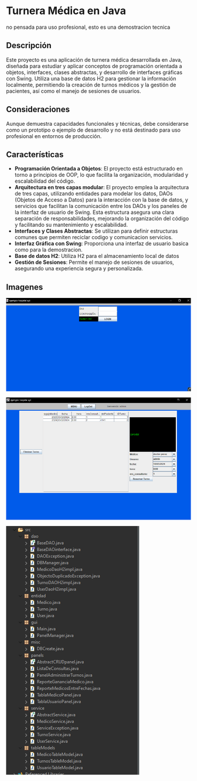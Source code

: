 # Turnera Médica en Java

no pensada para uso profesional, esto es una demostracion tecnica

## Descripción
Este proyecto es una aplicación de turnera médica desarrollada en Java, diseñada para estudiar y aplicar conceptos de programación orientada a objetos, interfaces, clases abstractas, y desarrollo de interfaces gráficas con Swing. Utiliza una base de datos H2 para gestionar la información localmente, permitiendo la creación de turnos médicos y la gestión de pacientes, así como el manejo de sesiones de usuarios.

## Consideraciones
Aunque demuestra capacidades funcionales y técnicas, debe considerarse como un prototipo o ejemplo de desarrollo y no está destinado para uso profesional en entornos de producción.


## Características
- **Programación Orientada a Objetos**: El proyecto está estructurado en torno a principios de OOP, lo que facilita la organización, modularidad y escalabilidad del código.
- **Arquitectura en tres capas modular**: El proyecto emplea la arquitectura de tres capas, utilizando entidades para modelar los datos, DAOs (Objetos de Acceso a Datos) para la interacción con la base de datos, y servicios que facilitan la comunicación entre los DAOs y los paneles de la interfaz de usuario de Swing. Esta estructura asegura una clara separación de responsabilidades, mejorando la organización del código y facilitando su mantenimiento y escalabilidad.
- **Interfaces y Clases Abstractas**: Se utilizan para definir estructuras comunes que permiten reciclar codigo y comunicacion servicios.
- **Interfaz Gráfica con Swing**: Proporciona una interfaz de usuario basica como para la demostracion.
- **Base de datos H2**: Utiliza H2 para el almacenamiento local de datos
- **Gestión de Sesiones**: Permite el manejo de sesiones de usuarios, asegurando una experiencia segura y personalizada.

## Imagenes

![Manejo de sesiones mediante un login simple](/imagenes/login.png)

![administracion de turnos, con validadores correspondientes](/imagenes/turno.png)

![arbol de archivos que demuestra el modelo de las 3 capas para aplicaciones](/imagenes/archivos.png)

